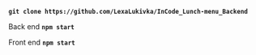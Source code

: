 **`git clone https://github.com/LexaLukivka/InCode_Lunch-menu_Backend`**

Back end **`npm start`**

Front end **`npm start`**
